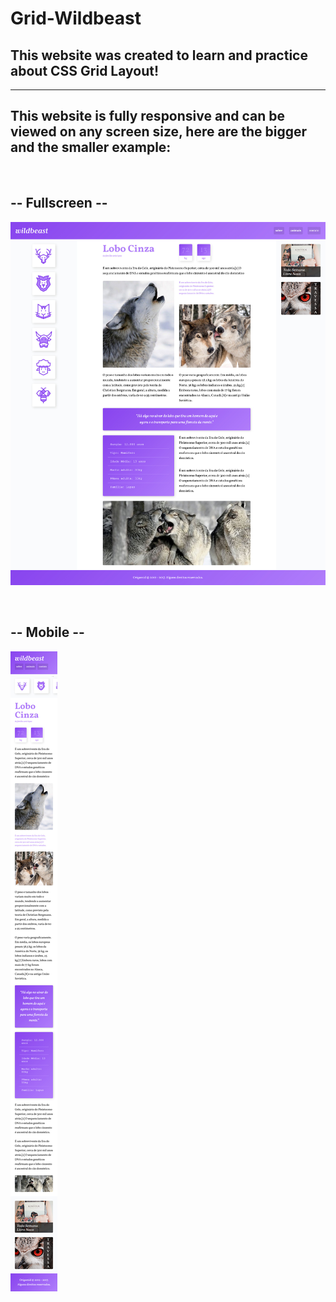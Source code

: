 # Grid-Wildbeast

## This website was created to learn and practice about CSS Grid Layout!


***


## This website is fully responsive and can be viewed on any screen size, here are the bigger and the smaller example:

<br>

## -- Fullscreen --

![](Wildbeast-grid-wildbeasts.netlify.app.jpg)

<br>

## -- Mobile --


![](Mobile-Wildbeast-grid-wildbeasts.netlify.app.jpg)
